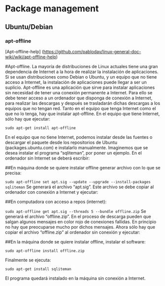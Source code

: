 
# Package management

## Ubuntu/Debian
### apt-offline
[Apt-offline-help] (https://github.com/pablodav/linux-general-doc-wiki/wiki/apt-offline-help)

#Apt-offline. 
La mayoría de distribuciones de Linux actuales tiene una gran dependencia de Internet a la hora de realizar la instalación de aplicaciones. Si se usan distribuciones como Debian o Ubuntu, y un equipo que no tiene acceso a Internet, la instalación de aplicaciones puede llegar a ser un suplicio.
Apt-offline es una aplicación que sirve para instalar aplicaciones sin necesidad de tener una conexión permanente a Internet. Para ello se debe tener acceso a un ordenador que disponga de conexión a Internet, para realizar las descargas y después se trasladarán dichas descargas a los equipos que no tengan red.
Tanto en el equipo que tenga Internet como el que no lo tenga, hay que instalar apt-offline.
En el equipo que tiene Internet, sólo hay que ejecutar:

 `sudo apt-get install apt-offline`

En el equipo que no tiene Internet, podemos instalar desde las fuentes o descargar el paquete desde los repositorios de Ubuntu (packages.ubuntu.com) e instalarlo manualmente.
Imaginemos que se desea instalar el programa “sqliteman”, por poner un ejemplo. En el ordenador sin Internet se deberá escribir:

##En máquina donde se quiere instalar offline generar archivo con lo que se precisa: 

 `sudo apt-offline set apt.sig --update --upgrade --install-packages sqliteman`
Se generará el archivo “apt.sig”. Este archivo se debe copiar al ordenador con conexión a Internet y ejecutar:

##En computadora con acceso a repos (internet): 

 `sudo apt-offline get apt.sig --threads 5 --bundle offline.zip`
Se generará el archivo “offline.zip”. En el proceso de descarga pueden que salgan algunos mensajes en color rojo de conexiones fallidas. En principio no hay que preocuparse mucho por dichos mensajes.
Ahora sólo hay que copiar el archivo “offline.zip” al ordenador sin conexión y ejecutar:

##En la máquina donde se quiere instalar offline, instalar el software:

 `sudo apt-offline install offline.zip`

Finalmente se ejecuta:

 `sudo apt-get install sqliteman`

El programa quedará instalado en la máquina sin conexión a Internet.
